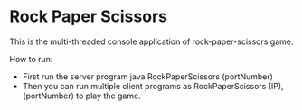 # Rock Paper Scissors

This is the multi-threaded console application of rock-paper-scissors game.

How to run: 
* First run the server program java RockPaperScissors (portNumber)
* Then you can run multiple client programs as RockPaperScissors (IP), (portNumber) to play the game.